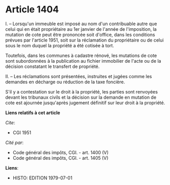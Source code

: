# Article 1404

I. – Lorsqu'un immeuble est imposé au nom d'un contribuable autre que celui qui en était propriétaire au 1er janvier de
l'année de l'imposition, la mutation de cote peut être prononcée soit d'office, dans les conditions prévues par l'article
1951, soit sur la réclamation du propriétaire ou de celui sous le nom duquel la propriété a été cotisée à tort.

Toutefois, dans les communes à cadastre rénové, les mutations de cote sont subordonnées à la publication au fichier
immobilier de l'acte ou de la décision constatant le transfert de propriété.

II. – Les réclamations sont présentées, instruites et jugées comme les demandes en décharge ou réduction de la taxe foncière.

S'il y a contestation sur le droit à la propriété, les parties sont renvoyées devant les tribunaux civils et la décision sur
la demande en mutation de cote est ajournée jusqu'après jugement définitif sur leur droit à la propriété.

**Liens relatifs à cet article**

_Cite_:

  - CGI 1951

_Cité par_:

  - Code général des impôts, CGI. - art. 1400 (V)
  - Code général des impôts, CGI. - art. 1405 (V)

**Liens**:

  - HISTO: EDITION 1979-07-01
